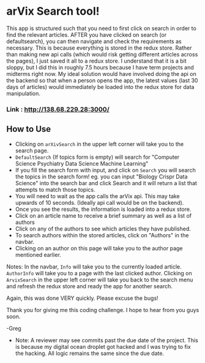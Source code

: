 # arVix Search tool!
This app is structured such that you need to first click on search in order to find the relevant articles.
AFTER you have clicked on search (or defaultsearch), you can then navigate and check the requirements as necessary.
This is because everything is stored in the redux store. Rather than making new api calls (which would risk getting different articles across the pages), I just saved it all to a redux store.
I understand that it is a bit sloppy, but I did this in roughly 7.5 hours because I have term projects and midterms right now.
My ideal solution would have involved doing the api on the backend so that when a person opens the app, the latest values (last 30 days of articles) would immediately be loaded into the redux store for data manipulation.

### Link : http://138.68.229.28:3000/

## How to Use
* Clicking on `arXivSearch` in the upper left corner will take you to the search page.
* `DefaultSearch` (If topics form is empty) will search for "Computer Science Psychiatry Data Science Machine Learning"
* If you fill the search form with input, and click on `Search` you will search the topics in the search form!
  eg. you can input "Biology Crispr Data Science" into the search bar and click Search and it will return a list that attempts
  to match those topics.
* You will need to wait as the app calls the arVix api. This may take upwards of 10 seconds. (Ideally api call would be on the backend).
* Once you see the results, the information is loaded into a redux store.
* Click on an article name to receive a brief summary as well as a list of authors
* Click on any of the authors to see which articles they have published.
* To search authors within the stored articles, click on "Authors" in the navbar.
* Clicking on an author on this page will take you to the author page mentioned earlier.

Notes: In the navbar, `Info` will take you to the currently loaded article. `AuthorInfo` will take you to a page
with the last clicked author. Clicking on `ArvixSearch` in the upper left corner will take you back to the search menu and refresh the redux store and ready the app for another search.


Again, this was done VERY quickly. Please excuse the bugs!

Thank you for giving me this coding challenge. I hope to hear from you guys soon.

-Greg

* Note: A reviewer may see commits past the due date of the project. This is because my digital ocean droplet got hacked and I was trying to fix the hacking. All logic remains the same since the due date.

 

